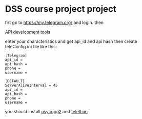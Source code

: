 # DSS course project project

firt go to https://my.telegram.org/ and login. then

API development tools

enter your characteristics and get api_id and api hash then create teleConfig.ini file like this:


```
[Telegram]
api_id = 
api_hash =  
phone = 
username = 

[DEFAULT]
ServerAliveInterval = 45
api_id = 
api_hash = 
phone = 
username = 
```

you should install [psycopg2](https://pypi.org/project/psycopg2/) and [telethon](https://docs.telethon.dev/en/latest/basic/installation.html)
